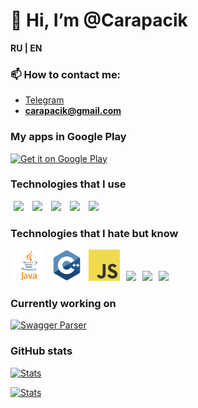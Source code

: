 # 👋 Hi, I’m @Carapacik
**RU | EN**
### 📫  How to contact me: 
 - [Telegram](https://t.me/carapacik)
 - **carapacik@gmail.com**
### My apps in Google Play
<a href='https://play.google.com/store/apps/developer?id=Carapacik'><img alt='Get it on Google Play' src='https://play.google.com/intl/en_us/badges/images/generic/en_badge_web_generic.png' height='80em'/></a>
### Technologies that I use
<a href="https://github.com/flutter"><img src="https://avatars.githubusercontent.com/u/14101776?s=50" hspace="5" /></a>
<a href="https://github.com/dart-lang"><img src="https://avatars.githubusercontent.com/u/1609975?s=50" hspace="5" /></a>
<a href="https://github.com/dotnet"><img src="https://avatars.githubusercontent.com/u/9141961?s=50" hspace="5" /></a>
<a href="https://github.com/Unity-Technologies"><img src="https://avatars.githubusercontent.com/u/426196?s=50" hspace="5" /></a>
<a href="https://github.com/python"><img src="https://www.python.org/static/img/python-logo-large.png" hspace="5" height="50" /></a>
### Technologies that I hate but know
<img src="https://raw.githubusercontent.com/github/explore/5b3600551e122a3277c2c5368af2ad5725ffa9a1/topics/java/java.png" hspace="5" height="50" /><img src="https://raw.githubusercontent.com/github/explore/180320cffc25f4ed1bbdfd33d4db3a66eeeeb358/topics/cpp/cpp.png" hspace="5" height="50" /><img src="https://raw.githubusercontent.com/github/explore/80688e429a7d4ef2fca1e82350fe8e3517d3494d/topics/javascript/javascript.png" hspace="5" height="50" /><img src="https://avatars.githubusercontent.com/u/25158?s=50" hspace="5" height="50" /><img src="https://avatars.githubusercontent.com/u/450574?s=50" hspace="5" height="50" /><img src="https://avatars.githubusercontent.com/u/2319114" hspace="5" height="50" />
### Currently working on
[![Swagger Parser](https://github-readme-stats.vercel.app/api/pin/?username=Carapacik&repo=swagger_parser)](https://github.com/Carapacik/swagger_parser)
### GitHub stats
[![Stats](https://github-readme-stats.vercel.app/api?username=carapacik&count_private=true&show_icons=true)](https://github.com/Carapacik)

[![Stats](https://github-readme-stats.vercel.app/api/top-langs/?username=carapacik&layout=compact)](https://github.com/Carapacik)
